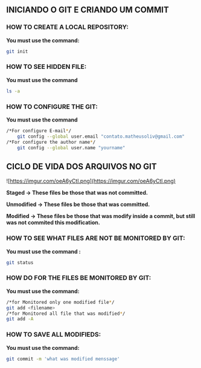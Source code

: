 ## **INICIANDO O GIT E CRIANDO UM COMMIT**

### HOW TO CREATE A LOCAL REPOSITORY:

**You must use the command:**

```bash
git init
```

### HOW TO SEE HIDDEN FILE:

**You must use the command**

```bash
ls -a
```

### HOW TO CONFIGURE THE GIT:

**You must use the command**

```bash
/*For configure E-mail*/
	git config --global user.email "contato.matheusoliv@gmail.com"
/*For configure the author name*/
	git config --global user.name "yourname"
```

## **CICLO DE VIDA DOS ARQUIVOS NO GIT**

![https://imgur.com/oeA6yCtl.png](https://imgur.com/oeA6yCtl.png)

**Staged → These files be those that was not committed.**

**Unmodified → These files be those that was committed.**

**Modified → These files be those that was modify inside a commit, but still was not commited this modification.**

### HOW TO SEE WHAT FILES ARE NOT BE MONITORED BY GIT:

**You must use the command :**

```bash
git status
```

### HOW DO FOR THE FILES BE MONITORED BY GIT:

**You must use the command:**

```bash
/*for Monitored only one modified file*/
git add <filename>
/*for Monitored all file that was modified*/
git add -A 
```

### HOW TO SAVE ALL MODIFIEDS:

**You must use the command:**

```bash
git commit -m 'what was modified menssage'
```